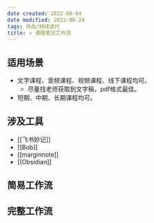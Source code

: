 ```yaml
---
date created: 2022-08-04
date modified: 2022-08-24
tags: 待办/持续迭代
title: » 课程笔记工作流
---
```


## 适用场景

- 文字课程、音频课程、视频课程、线下课程均可。
	- 尽量找老师获取到文字稿，pdf格式最佳。
- 短期、中期、长期课程均可。

## 涉及工具

- [[飞书妙记]]
- [[Bob]]
- [[marginnote]]
- [[Obsidian]]

## 简易工作流

## 完整工作流
